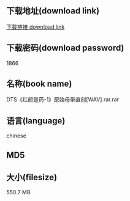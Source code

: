 ## 下载地址(download link)
[下载链接 download link](https://voluble-croquembouche-d321dc.netlify.app/?s=DTS%E3%80%8A%E7%BA%A2%E9%A2%9C%E6%98%AF%E8%8D%AF-1%E3%80%8B%E5%8E%9F%E5%A7%8B%E6%AF%8D%E5%B8%A6%E7%9B%B4%E5%88%BB%5BWAV%5D.rar)

## 下载密码(download password)
1866

## 名称(book name)
DTS《红颜是药-1》原始母带直刻[WAV].rar.rar

## 语言(language)
chinese

## MD5


## 大小(filesize)
550.7 MB
